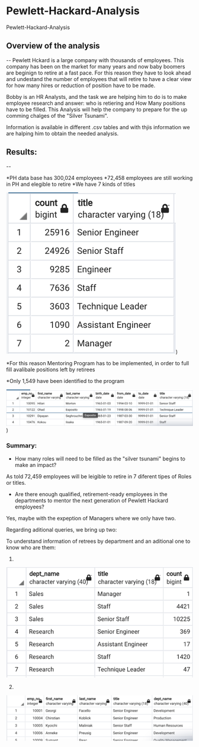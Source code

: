 # Pewlett-Hackard-Analysis
Pewlett-Hackard-Analysis

## Overview of the analysis
--
Pewlett Hckard is a large company with thousands of employees. This company has been on the market for many years and now baby boomers are beginign to retire at a fast pace. For this reason they have to look ahead and undestand the number of employees that will retire to have a clear view for how many hires or reduction of position have to be made. 

Bobby is an HR Analysts, and the task we are helping him to do is to make employee research and answer: who is retiering and How Many positions have to be filled. This Analysis will help the company to prepare for the up comming chalges of the "Silver Tsunami".

Information is available in different .csv tables and with thjis information we are halping him to obtain the needed analysis.

## Results:
--

*PH data base has 300,024 employees
*72,458 employees are still working in PH and elegible to retire
*We have 7 kinds of titles 

![Ret](/Images/retiring%20titles.png))

*For this reason Mentoring Program has to be implemented, in order to full fill avalibale positions left by retirees

*Only 1,549 have been identified to the program

![Ment](/Images/Mentorship%20Program.png))

### Summary:

* How many roles will need to be filled as the "silver tsunami" begins to make an impact?

As told 72,459 employees will be leigible to retire in 7 diferent tipes of Roles or titles.

* Are there enough qualified, retirement-ready employees in the departments to mentor the next generation of Pewlett Hackard employees?

Yes, maybe with the expeption of Managers where we only have two.

Regarding aditional queries, we bring up two:

To understand information of retrees by department and an aditional one to know who are them:

1.

![Pos Dep](/Images/position_per_department.png)

2.

![Ret by Dep](/Images/retirees_per%20department.png)








